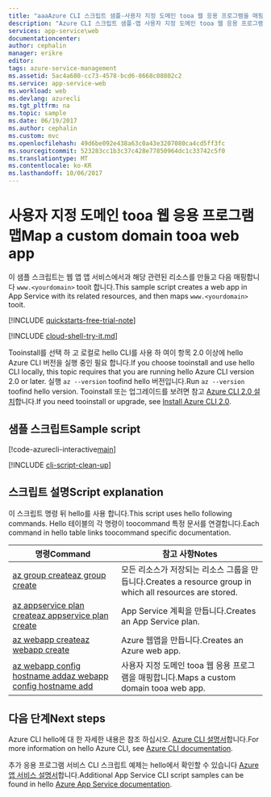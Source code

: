 ```yaml
---
title: "aaaAzure CLI 스크립트 샘플-사용자 지정 도메인 tooa 웹 응용 프로그램을 매핑할 | Microsoft Docs"
description: "Azure CLI 스크립트 샘플-맵 사용자 지정 도메인 tooa 웹 응용 프로그램"
services: app-service\web
documentationcenter: 
author: cephalin
manager: erikre
editor: 
tags: azure-service-management
ms.assetid: 5ac4a680-cc73-4578-bcd6-8668c08802c2
ms.service: app-service-web
ms.workload: web
ms.devlang: azurecli
ms.tgt_pltfrm: na
ms.topic: sample
ms.date: 06/19/2017
ms.author: cephalin
ms.custom: mvc
ms.openlocfilehash: 49d6be092e438a63c0a43e3207080ca4cd5ff3fc
ms.sourcegitcommit: 523283cc1b3c37c428e77850964dc1c33742c5f0
ms.translationtype: MT
ms.contentlocale: ko-KR
ms.lasthandoff: 10/06/2017
---
```

# <a name="map-a-custom-domain-tooa-web-app"></a><span data-ttu-id="f5794-103">사용자 지정 도메인 tooa 웹 응용 프로그램 맵</span><span class="sxs-lookup"><span data-stu-id="f5794-103">Map a custom domain tooa web app</span></span>

<span data-ttu-id="f5794-104">이 샘플 스크립트는 웹 앱 앱 서비스에서과 해당 관련된 리소스를 만들고 다음 매핑합니다 `www.<yourdomain>` tooit 합니다.</span><span class="sxs-lookup"><span data-stu-id="f5794-104">This sample script creates a web app in App Service with its related resources, and then maps `www.<yourdomain>` tooit.</span></span>

[!INCLUDE [quickstarts-free-trial-note](../../../includes/quickstarts-free-trial-note.md)]

[!INCLUDE [cloud-shell-try-it.md](../../../includes/cloud-shell-try-it.md)]

<span data-ttu-id="f5794-105">Tooinstall를 선택 하 고 로컬로 hello CLI를 사용 하 여이 항목 2.0 이상에 hello Azure CLI 버전을 실행 중인 필요 합니다.</span><span class="sxs-lookup"><span data-stu-id="f5794-105">If you choose tooinstall and use hello CLI locally, this topic requires that you are running hello Azure CLI version 2.0 or later.</span></span> <span data-ttu-id="f5794-106">실행 `az --version` toofind hello 버전입니다.</span><span class="sxs-lookup"><span data-stu-id="f5794-106">Run `az --version` toofind hello version.</span></span> <span data-ttu-id="f5794-107">Tooinstall 또는 업그레이드를 보려면 참고 [Azure CLI 2.0 설치]( /cli/azure/install-azure-cli)합니다.</span><span class="sxs-lookup"><span data-stu-id="f5794-107">If you need tooinstall or upgrade, see [Install Azure CLI 2.0]( /cli/azure/install-azure-cli).</span></span> 

## <a name="sample-script"></a><span data-ttu-id="f5794-108">샘플 스크립트</span><span class="sxs-lookup"><span data-stu-id="f5794-108">Sample script</span></span>

[!code-azurecli-interactive[main](../../../cli_scripts/app-service/configure-custom-domain/configure-custom-domain.sh?highlight=3 "Map a custom domain tooa web app")]

[!INCLUDE [cli-script-clean-up](../../../includes/cli-script-clean-up.md)]

## <a name="script-explanation"></a><span data-ttu-id="f5794-109">스크립트 설명</span><span class="sxs-lookup"><span data-stu-id="f5794-109">Script explanation</span></span>

<span data-ttu-id="f5794-110">이 스크립트 명령 뒤 hello를 사용 합니다.</span><span class="sxs-lookup"><span data-stu-id="f5794-110">This script uses hello following commands.</span></span> <span data-ttu-id="f5794-111">Hello 테이블의 각 명령이 toocommand 특정 문서를 연결합니다.</span><span class="sxs-lookup"><span data-stu-id="f5794-111">Each command in hello table links toocommand specific documentation.</span></span>

| <span data-ttu-id="f5794-112">명령</span><span class="sxs-lookup"><span data-stu-id="f5794-112">Command</span></span> | <span data-ttu-id="f5794-113">참고 사항</span><span class="sxs-lookup"><span data-stu-id="f5794-113">Notes</span></span> |
|---|---|
| [<span data-ttu-id="f5794-114">az group create</span><span class="sxs-lookup"><span data-stu-id="f5794-114">az group create</span></span>](https://docs.microsoft.com/cli/azure/group#create) | <span data-ttu-id="f5794-115">모든 리소스가 저장되는 리소스 그룹을 만듭니다.</span><span class="sxs-lookup"><span data-stu-id="f5794-115">Creates a resource group in which all resources are stored.</span></span> |
| [<span data-ttu-id="f5794-116">az appservice plan create</span><span class="sxs-lookup"><span data-stu-id="f5794-116">az appservice plan create</span></span>](https://docs.microsoft.com/cli/azure/appservice/plan#create) | <span data-ttu-id="f5794-117">App Service 계획을 만듭니다.</span><span class="sxs-lookup"><span data-stu-id="f5794-117">Creates an App Service plan.</span></span> |
| [<span data-ttu-id="f5794-118">az webapp create</span><span class="sxs-lookup"><span data-stu-id="f5794-118">az webapp create</span></span>](https://docs.microsoft.com/cli/azure/webapp#create) | <span data-ttu-id="f5794-119">Azure 웹앱을 만듭니다.</span><span class="sxs-lookup"><span data-stu-id="f5794-119">Creates an Azure web app.</span></span> |
| [<span data-ttu-id="f5794-120">az webapp config hostname add</span><span class="sxs-lookup"><span data-stu-id="f5794-120">az webapp config hostname add</span></span>](https://docs.microsoft.com/cli/azure/webapp/config/hostname#add) | <span data-ttu-id="f5794-121">사용자 지정 도메인 tooa 웹 응용 프로그램을 매핑합니다.</span><span class="sxs-lookup"><span data-stu-id="f5794-121">Maps a custom domain tooa web app.</span></span> |

## <a name="next-steps"></a><span data-ttu-id="f5794-122">다음 단계</span><span class="sxs-lookup"><span data-stu-id="f5794-122">Next steps</span></span>

<span data-ttu-id="f5794-123">Azure CLI hello에 대 한 자세한 내용은 참조 하십시오. [Azure CLI 설명서](https://docs.microsoft.com/cli/azure/overview)합니다.</span><span class="sxs-lookup"><span data-stu-id="f5794-123">For more information on hello Azure CLI, see [Azure CLI documentation](https://docs.microsoft.com/cli/azure/overview).</span></span>

<span data-ttu-id="f5794-124">추가 응용 프로그램 서비스 CLI 스크립트 예제는 hello에서 확인할 수 있습니다 [Azure 앱 서비스 설명서](../app-service-cli-samples.md)합니다.</span><span class="sxs-lookup"><span data-stu-id="f5794-124">Additional App Service CLI script samples can be found in hello [Azure App Service documentation](../app-service-cli-samples.md).</span></span>
